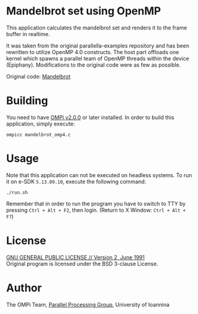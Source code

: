 # Mandelbrot set using OpenMP

This application calculates the mandelbrot set and renders it to the frame buffer in realtime.

It was taken from the original parallella-examples repository and has been rewritten
to utilize OpenMP 4.0 constructs. The host part offloads one kernel which spawns a parallel
team of OpenMP threads within the device (Epiphany). Modifications to the original code
were as few as possible.

Original code: [Mandelbrot](https://github.com/parallella/parallella-examples/tree/master/mandelbrot)

# Building

You need to have [OMPi v2.0.0](http://paragroup.cse.uoi.gr/wpsite/software/ompi) or later installed.
In order to build this application, simply execute:

```Shell
ompicc mandelbrot_omp4.c
```

# Usage

Note that this application can not be executed on headless systems. To run it on e-SDK `5.13.09.10`,
execute the following command:

```Shell
./run.sh
```

Remember that in order to run the program you have to switch to TTY by pressing
```Ctrl + Alt + F2```, then login. (Return to X Window: ```Ctrl + Alt + F7```)

# License

[GNU GENERAL PUBLIC LICENSE // Version 2, June 1991](../GPLv2) <br>
Original program is licensed under the BSD 3-clause License.

# Author

The OMPi Team, [Parallel Processing Group](http://paragroup.cse.uoi.gr/), University of Ioannina

